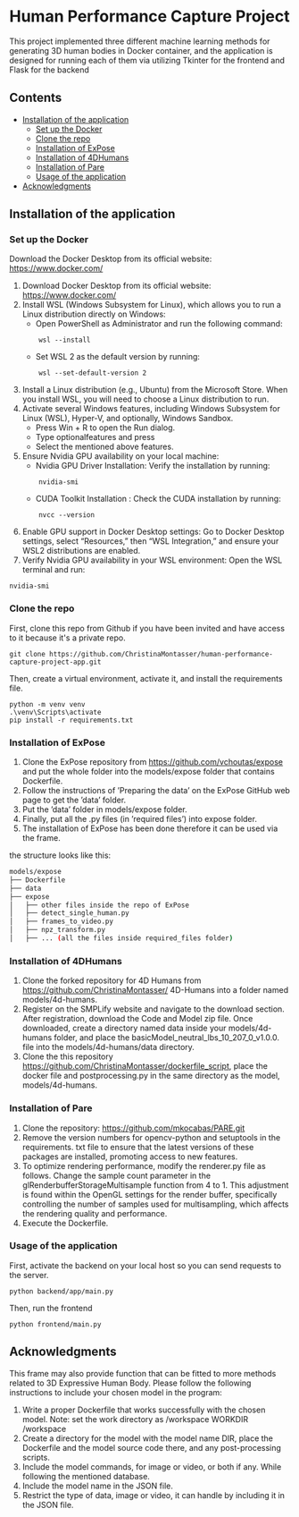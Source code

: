 # Human Performance Capture Project

This project implemented three different machine learning methods for generating 3D human bodies in Docker container, and the application is designed for running each of them via utilizing Tkinter for the frontend and Flask for the backend

## Contents
  * [Installation of the application](#Installation-of-the-application)
    * [Set up the Docker](#set-up-the-docker)
    * [Clone the repo](#clone-the-repo)
    * [Installation of ExPose](#installation-of-expose)
    * [Installation of 4DHumans](#installation-of-4DHumans)
    * [Installation of Pare](#installation-of-Pare)
    * [Usage of the application](#usage-of-the-application)
  * [Acknowledgments](#acknowledgments)


## Installation of the application
### Set up the Docker
Download the Docker Desktop from its official website: https://www.docker.com/


1. Download Docker Desktop from its official website: https://www.docker.com/
2. Install WSL (Windows Subsystem for Linux), which allows you to run a Linux distribution
directly on Windows:
    - Open PowerShell as Administrator and run the following command:
    ```shell
        wsl --install
    ```
    - Set WSL 2 as the default version by running:
    ```shell
        wsl --set-default-version 2
    ```
3. Install a Linux distribution (e.g., Ubuntu) from the Microsoft Store. When you install
WSL, you will need to choose a Linux distribution to run.
4. Activate several Windows features, including Windows Subsystem for Linux (WSL),
Hyper-V, and optionally, Windows Sandbox.
    - Press Win + R to open the Run dialog.
    - Type optionalfeatures and press
    - Select the mentioned above features.
5. Ensure Nvidia GPU availability on your local machine:
    - Nvidia GPU Driver Installation: Verify the installation by running:
    ```shell
        nvidia-smi
    ```
    - CUDA Toolkit Installation : Check the CUDA installation by running:
    ```shell
        nvcc --version
    ```
6. Enable GPU support in Docker Desktop settings: Go to Docker Desktop settings, select
“Resources,” then “WSL Integration,” and ensure your WSL2 distributions are enabled.
7. Verify Nvidia GPU availability in your WSL environment: Open the WSL terminal and
run:
```shell
nvidia-smi
```

### Clone the repo
First, clone this repo from Github if you have been invited and have access to it because it's a private repo.
```shell
git clone https://github.com/ChristinaMontasser/human-performance-capture-project-app.git
```
Then, create a virtual environment, activate it, and install the requirements file.
```shell
python -m venv venv
.\venv\Scripts\activate
pip install -r requirements.txt
```

### Installation of ExPose
1. Clone the ExPose repository from https://github.com/vchoutas/expose and put the
whole folder into the models/expose folder that contains Dockerfile.
2. Follow the instructions of ’Preparing the data’ on the ExPose GitHub web page to get
the ’data’ folder.
3. Put the ’data’ folder in models/expose folder.
4. Finally, put all the .py files (in ’required files’) into expose folder.
5. The installation of ExPose has been done therefore it can be used via the frame.

the structure looks like this: 
```bash
models/expose
├── Dockerfile
├── data
├── expose
│   ├── other files inside the repo of ExPose
│   ├── detect_single_human.py
│   ├── frames_to_video.py
│   ├── npz_transform.py
│   ├── ... (all the files inside required_files folder)
```

### Installation of 4DHumans
1. Clone the forked repository for 4D Humans from https://github.com/ChristinaMontasser/
4D-Humans into a folder named models/4d-humans.
2. Register on the SMPLify website and navigate to the download section. After registration,
download the Code and Model zip file. Once downloaded, create a directory named
data inside your models/4d-humans folder, and place the basicModel_neutral_lbs_10_207_0_v1.0.0.
file into the models/4d-humans/data directory.
3. Clone the this repository https://github.com/ChristinaMontasser/dockerfile_script,
place the docker file and postprocessing.py in the same directory as the model,
models/4d-humans.

### Installation of Pare
1. Clone the repository: https://github.com/mkocabas/PARE.git
2. Remove the version numbers for opencv-python and setuptools in the requirements.
txt file to ensure that the latest versions of these packages are installed, promoting
access to new features.
3. To optimize rendering performance, modify the renderer.py file as follows. Change
the sample count parameter in the glRenderbufferStorageMultisample function
from 4 to 1. This adjustment is found within the OpenGL settings for the render buffer,
specifically controlling the number of samples used for multisampling, which affects
the rendering quality and performance.
4. Execute the Dockerfile.

### Usage of the application
First, activate the backend on your local host so you can send requests to the server. 
```shell
python backend/app/main.py
```
Then, run the frontend 
```shell
python frontend/main.py
```

## Acknowledgments
This frame may also provide function that can be fitted to more methods related to 3D Expressive Human Body. 
Please follow the following instructions to include your chosen model in the program:
1. Write a proper Dockerfile that works successfully with the chosen model. Note: set the
work directory as /workspace WORKDIR /workspace
2. Create a directory for the model with the model name DIR, place the Dockerfile and
the model source code there, and any post-processing scripts.
3. Include the model commands, for image or video, or both if any. While following the
mentioned database.
4. Include the model name in the JSON file.
5. Restrict the type of data, image or video, it can handle by including it in the JSON file. 